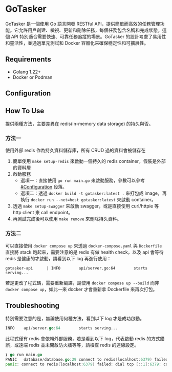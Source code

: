 # GoTasker

GoTasker 是一個使用 Go 語言開發 RESTful API，提供簡單而高效的任務管理功能。它允許用戶創建、檢視、更新和刪除任務，每個任務包含名稱和完成狀態。這個 API 特別適合需要快速、可靠任務追蹤的場景。GoTasker 的設計考慮了易用性和靈活性，並通過單元測試和 Docker 容器化來確保穩定性和可擴展性。

## Requirements

- Golang 1.22+
- Docker or Podman

## Configuration

## How To Use

提供兩種方法，主要差異在 redis(in-memory data storage) 的持久與否。

### 方法一

使用外部 redis 作為持久資料儲存庫，所有 CRUD 過的資料會被儲存在

1. 簡單使用 `make setup-redis` 來啟動一個持久的 redis container，假裝是外部的資料層
1. 啟動服務
    - 選項一：直接使用 `go run main.go` 來啟動服務，參數可以參考 [#Configuration](#Configuration) 段落。
    - 選項二：透過 `docker build -t gotasker:latest .` 來打包成 image，再執行 `docker run --net=host gotasker:latest` 來啟動 container。
1. 透過 `make setup-swagger` 來啟動 swagger，或是直接使用 curl/httpie 等 http client 來 call endpoint。
1. 再測試完成後可以使用 `make remove` 來刪除持久資料。

### 方法二

可以直接使用 `docker compose up` 來透過 `docker-compose.yaml` 與 `Dockerfile` 直接將 stack 跑起來，需要注意的是 redis 有做 health check，以及 api 會等待 redis 是健康的才啟動，請看到以下 log 再進行使用：

```shell
gotasker-api      | INFO        api/server.go:64        starts serving...
```

若是更改了程式碼，需要重新編譯，請使用 `docker compose up --build` 而非 `docker compose up`，如此一來 docker 才會重新拿 Dockerfile 來再次打包。

## Troubleshooting

特別需要注意的是，無論使用何種方法，看到以下 log 才是成功啟動。

```go
INFO    api/server.go:64        starts serving...
```

此程式僅有 redis 會依賴外部服務，若是看到以下 log，代表啟動 redis 的方式錯誤，或遠端 redis 並未開啟防火牆等等，請檢查 redis 的連線設定。

```go
❯ go run main.go
PANIC   database/database.go:29 connect to redis(localhost:6379) failed: dial tcp [::1]:6379: connect: connection refused
panic: connect to redis(localhost:6379) failed: dial tcp [::1]:6379: connect: connection refused
```